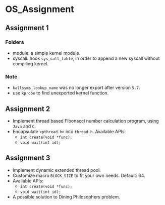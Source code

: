 # OS_Assignment

## Assignment 1

### Folders

- module: a simple kernel module.
- syscall: hook `sys_call_table`, in order to append a new syscall without compiling kernel.

### Note

- `kallsyms_lookup_name` was no longer export after version `5.7`.
- use `kprobe` to find unexported kernel function. 



## Assignment 2

- Implement thread based Fibonacci number calculation program, using `Java` and `C`.
- Encapsulate `<pthread.h>` into `thread.h`. Available APIs: 
  - `int create(void *func);`
  - `void wait(int id);`


## Assignment 3

- Implement dynamic extended thread pool.
- Customize macro `BLOCK_SIZE` to fit your own needs. Default: 64.
- Available APIs: 
  - `int create(void *func);`
  - `void wait(int id);`
- A possible solution to Dining Philosophers problem.
